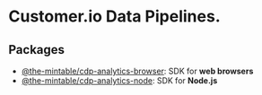 # Customer.io Data Pipelines.

## Packages

- [@the-mintable/cdp-analytics-browser](packages/browser#readme): SDK for **web browsers**
- [@the-mintable/cdp-analytics-node](packages/node#readme): SDK for **Node.js**

